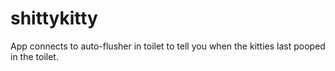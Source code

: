 # shittykitty
App connects to auto-flusher in toilet to tell you when the kitties last pooped in the toilet.
